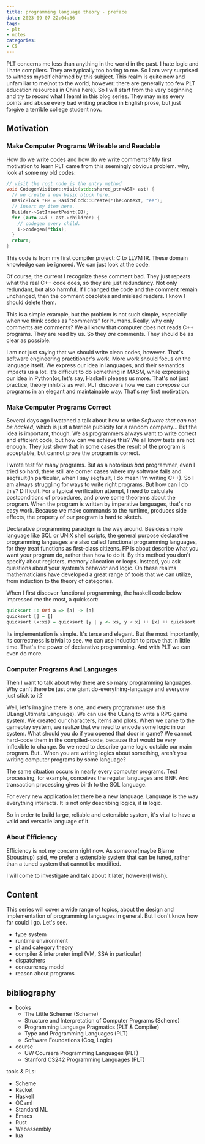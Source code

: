 ```yaml
---
title: programming language theory - preface
date: 2023-09-07 22:04:36
tags:
- plt
- notes
categories:
- CS
---
```


PLT concerns me less than anything in the world in the past. I hate logic and I hate compilers. They are typically too boring to me. So I am very surprised to witness myself charmed by this subject. This realm is quite new and unfamiliar to me(not to the world, however; there are generally too few PLT education resources in China here). So I will start from the very beginning and try to record what I learnt in this blog series. They may miss every points and abuse every bad writing practice in English prose, but just forgive a terrible college student now.

## Motivation

### Make Computer Programs Writeable and Readable

How do we write codes and how do we write comments? My first motivation to learn PLT came from this seemingly obvious problem. why, look at some my old codes:

```cpp
// visit the root node is the entry method
void CodegenVisitor::visit(std::shared_ptr<AST> ast) {
  // we create a new basic block here.
  BasicBlock *BB = BasicBlock::Create(*TheContext, "ee");
  // insert my item here.
  Builder->SetInsertPoint(BB);
  for (auto &&i : ast->children) {
    // codegen every child.
    i->codegen(*this);
  }
  return;
}
```

This code is from my first compiler project: C to LLVM IR. These domain knowledge can be ignored. We can just look at the code.

Of course, the current I recognize these comment bad. They just repeats what the real C++ code does, so they are just redundancy. Not only redundant, but also harmful. If I changed the code and the comment remain unchanged, then the comment obsoletes and mislead readers. I know I should delete them.

This is a simple example, but the problem is not such simple, especially when we think codes as "comments" for humans. Really, why only comments are comments? We all know that computer does not reads C++ programs. They are read by us. So they *are* comments. They should be as clear as possible.

I am not just saying that we should write clean codes, however. That's software engineering practitioner's work. More work should focus on the language itself. We express our idea in languages, and their semantics impacts us a lot. It's difficult to do something in MASM, while expressing our idea in Python(or, let's say, Haskell) pleases us more. That's not just practice, theory inhibits as well. PLT discovers how we can *compose* our programs in an elegant and maintainable way. That's my first motivation.

### Make Computer Programs Correct

Several days ago I watched a talk about how to write *Software that can not be hacked*, which is just a terrible publicity for a random company... But the idea is important, though. We as programmers always want to write correct and efficient code, but how can we achieve this? We all know tests are not enough. They just show that in some cases the result of the program is acceptable, but cannot prove the program is correct.

I wrote test for many programs. But as a notorious *bad* programmer, even I tried so hard, there still are corner cases where my software fails and segfault(In particular, when I say segfault, I do mean I'm writing C++). So I am always struggling for ways to write right programs. But how can I do this? Difficult. For a typical verification attempt, I need to calculate postconditions of procedures, and prove some theorems about the program. When the program is written by imperative languages, that's no easy work. Because we make commands to the runtime, produces side effects, the property of our program is hard to sketch.

Declarative programming paradigm is the way around. Besides simple language like SQL or UNIX shell scripts, the general purpose declarative programming languages are also called functional programming languages, for they treat functions as first-class citizens. FP is about describe what you want your program do, rather than how to do it. By this method you don't specify about registers, memory allocation or loops. Instead, you ask questions about your system's behavior and logic. On these realms mathematicians have developed a great range of tools that we can utilize, from induction to the theory of categories.

When I first discover functional programming, the haskell code below impressed me the most, a quicksort:

```haskell
quicksort :: Ord a => [a] -> [a]
quicksort [] = []
quicksort (x:xs) = quicksort [y | y <- xs, y < x] ++ [x] ++ quicksort [y | y <- xs, y >= x]
```

Its implementation is simple. It's terse and elegant. But the most importantly, its correctness is trivial to see. we can use induction to prove that in little time. That's the power of declarative programming. And with PLT we can even do more.

### Computer Programs And Languages

Then I want to talk about why there are so many programming languages. Why can't there be just one giant do-everything-language and everyone just stick to it?

Well, let's imagine there is one, and every programmer use this ULang(Ultimate Language). We can use the ULang to write a RPG game system. We created our characters, items and plots. When we came to the gameplay system, we realize that we need to encode some logic in our system. What should you do if you opened that door in game? We cannot hard-code them in the compiled-code, because that would be very inflexible to change. So we need to describe game logic outside our main program. But.. When you are writing logics about something, aren't you writing computer programs by some language?

The same situation occurs in nearly every computer programs. Text processing, for example, conceives the regular languages and BNF. And transaction processing gives birth to the SQL language.

For every new application let there be a new language. Language is the way everything interacts. It is not only describing logics, it **is** logic.

So in order to build large, reliable and extensible system, it's vital to have a valid and versatile language of it.

### About Efficiency

Efficiency is not my concern right now. As someone(maybe Bjarne Stroustrup) said, we prefer a extensible system that can be tuned, rather than a tuned system that cannot be modified.

I will come to investigate and talk about it later, however(I wish).

## Content

This series will cover a wide range of topics, about the design and implementation of programming languages in general. But I don't know how far could I go. Let's see.

- type system
- runtime environment
- pl and category theory
- compiler & interpreter impl (VM, SSA in particular)
- dispatchers
- concurrency model
- reason about programs

## bibliography

- books
    - The Little Schemer (Scheme)
    - Structure and Interpretation of Computer Programs (Scheme)
    - Programming Language Pragmatics (PLT & Compiler)
    - Type and Programming Languages (PLT)
    - Software Foundations (Coq, Logic)
- course
    - UW Coursera Programming Languages (PLT)
    - Stanford CS242 Programming Languages (PLT)

tools & PLs:
- Scheme
- Racket
- Haskell
- OCaml
- Standard ML
- Emacs
- Rust
- Webassembly
- lua
